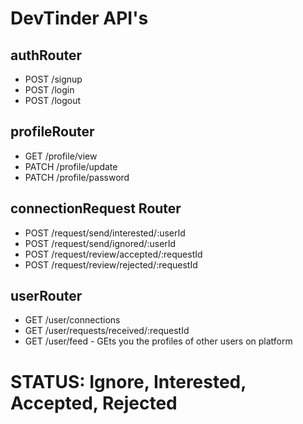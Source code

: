 # DevTinder API's
 
## authRouter
- POST /signup
- POST /login
- POST /logout

##  profileRouter
- GET /profile/view
- PATCH /profile/update
- PATCH /profile/password

##  connectionRequest Router
- POST /request/send/interested/:userId
- POST /request/send/ignored/:userId
- POST /request/review/accepted/:requestId
- POST /request/review/rejected/:requestId

##  userRouter
- GET /user/connections
- GET /user/requests/received/:requestId
- GET /user/feed  - GEts you the profiles of other users on platform

# STATUS: Ignore, Interested, Accepted, Rejected